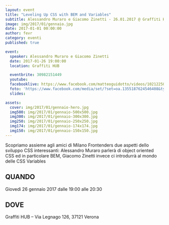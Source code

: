 ```yaml
---
layout: event
title: "Leveling Up CSS with BEM and Variables"
subtitle: Alessandro Muraro e Giacomo Zinetti - 26.01.2017 @ Graffiti HUB
image: img/2017/01/gennaio.jpg
date: 2017-01-01 00:00:00
author: fevr
category: eventi
published: true

event:
  speaker: Alessandro Muraro e Giacomo Zinetti
  date: 2017-01-26 19:00:00
  location: Graffiti HUB

  eventbrite: 30982151449
  youtube:
  facebooklive: https://www.facebook.com/matteoguidotto/videos/10212250312676884
  foto: 'https://www.facebook.com/media/set/?set=oa.1355187624546408&type=3'
  slides:

assets:
  cover: img/2017/01/gennaio-hero.jpg
  img500: img/2017/01/gennaio-500x500.jpg
  img300: img/2017/01/gennaio-300x300.jpg
  img250: img/2017/01/gennaio-250x250.jpg
  img174: img/2017/01/gennaio-174x174.jpg
  img150: img/2017/01/gennaio-150x150.jpg
---
```


Scopriamo assieme agli amici di Milano Frontenders due aspetti dello sviluppo CSS interessanti: 
Alessandro Muraro parlerà di object oriented CSS ed in particolare BEM, 
Giacomo Zinetti invece ci introdurrà al mondo delle CSS Variables

## QUANDO
Giovedì 26 gennaio 2017 dalle 19:00 alle 20:30

## DOVE
Graffiti HUB – Via Legnago 126, 37121 Verona
